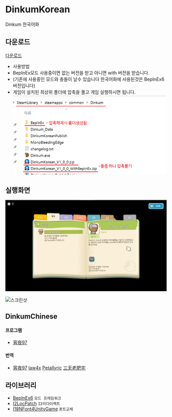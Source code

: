# DinkumKorean
Dinkum 한국어화

## 다운로드

[다운로드][8]

- 사용방법
- BepInEx모드 사용중이면 없는 버전을 받고 아니면 with 버전을 받습니다.
- (기존에 사용중인 모드와 충돌이 날수 있습니다 한국어화에 사용된것은 BepInEx6 버전입니다)
- 게임이 설치된 최상위 폴더에 압축을 풀고 게임 실행하시면 됩니다.
![패치][12]


## 실행화면

![스크린샷][10]

![스크린샷][11]

## DinkumChinese
#### 프로그램
- [宵夜97][1]

#### 번역
- [宵夜97][1]  [law4x][2]  [Petallyric][3]  [三无老肥宅][4]

## 라이브러리
- [BepInEx6][5] `모드 프레임워크`
- [I2LocPatch][6] `I2리다이렉트`
- [I18NFont4UnityGame][7] `폰트교체`

[1]: https://space.bilibili.com/1306433
[2]: https://space.bilibili.com/2714606
[3]: https://space.bilibili.com/739337
[4]: https://space.bilibili.com/2712666
[5]: https://github.com/BepInEx/BepInEx
[6]: https://github.com/xiaoye97/I2LocPatch
[7]: https://github.com/xiaoye97/I18NFont4UnityGame
[8]: https://github.com/Kheeman/DinkumKorean/releases
[9]: https://www.bilibili.com/video/BV1TW4y127rq
[10]: view1.png
[11]: view2.png
[12]: patch.png
